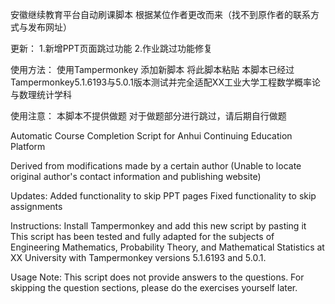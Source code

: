 安徽继续教育平台自动刷课脚本
根据某位作者更改而来（找不到原作者的联系方式与发布网址）

更新：
1.新增PPT页面跳过功能
2.作业跳过功能修复

使用方法：
使用Tampermonkey 添加新脚本 将此脚本粘贴
本脚本已经过Tampermonkey5.1.6193与5.0.1版本测试并完全适配XX工业大学工程数学概率论与数理统计学科

使用注意：
本脚本不提供做题
对于做题部分进行跳过，请后期自行做题


Automatic Course Completion Script for Anhui Continuing Education Platform

Derived from modifications made by a certain author (Unable to locate original author's contact information and publishing website)

Updates:
Added functionality to skip PPT pages
Fixed functionality to skip assignments

Instructions:
Install Tampermonkey and add this new script by pasting it
This script has been tested and fully adapted for the subjects of Engineering Mathematics, Probability Theory, and Mathematical Statistics at XX University with Tampermonkey versions 5.1.6193 and 5.0.1.

Usage Note:
This script does not provide answers to the questions.
For skipping the question sections, please do the exercises yourself later.
